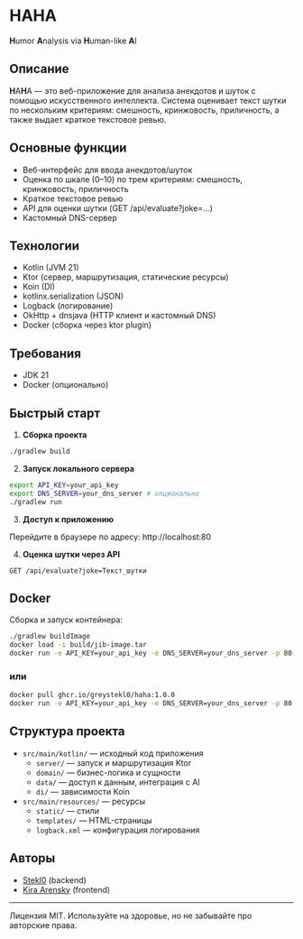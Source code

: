 # HAHA

**H**umor **A**nalysis via **H**uman-like **A**I

## Описание

**H**A**H**A — это веб-приложение для анализа анекдотов и шуток с помощью искусственного интеллекта. Система оценивает текст шутки по нескольким критериям: смешность, кринжовость, приличность, а также выдает краткое текстовое ревью.

## Основные функции
- Веб-интерфейс для ввода анекдотов/шуток
- Оценка по шкале (0–10) по трем критериям: смешность, кринжовость, приличность
- Краткое текстовое ревью
- API для оценки шутки (GET /api/evaluate?joke=...)
- Кастомный DNS-сервер

## Технологии
- Kotlin (JVM 21)
- Ktor (сервер, маршрутизация, статические ресурсы)
- Koin (DI)
- kotlinx.serialization (JSON)
- Logback (логирование)
- OkHttp + dnsjava (HTTP клиент и кастомный DNS)
- Docker (сборка через ktor plugin)

## Требования
- JDK 21
- Docker (опционально)

## Быстрый старт

1. **Сборка проекта**

```sh
./gradlew build
```

2. **Запуск локального сервера**

```sh
export API_KEY=your_api_key
export DNS_SERVER=your_dns_server # опционально
./gradlew run
```

3. **Доступ к приложению**

Перейдите в браузере по адресу: http://localhost:80

4. **Оценка шутки через API**

```
GET /api/evaluate?joke=Текст_шутки
```

## Docker

Сборка и запуск контейнера:

```sh
./gradlew buildImage
docker load -i build/jib-image.tar
docker run -e API_KEY=your_api_key -e DNS_SERVER=your_dns_server -p 80:80 haha-app # DNS_SERVER опционально
```
### или
```sh
docker pull ghcr.io/greystekl0/haha:1.0.0
docker run -e API_KEY=your_api_key -e DNS_SERVER=your_dns_server -p 80:80 haha-app # DNS_SERVER опционально
```

## Структура проекта
- `src/main/kotlin/` — исходный код приложения
  - `server/` — запуск и маршрутизация Ktor
  - `domain/` — бизнес-логика и сущности
  - `data/` — доступ к данным, интеграция с AI
  - `di/` — зависимости Koin
- `src/main/resources/` — ресурсы 
  - `static/` — стили
  - `templates/` — HTML-страницы
  - `logback.xml` — конфигурация логирования

## Авторы
- [Stekl0](https://github.com/stekl0) (backend)
- [Kira Arensky](https://github.com/KiraArensky) (frontend)

---

Лицензия MIT. Используйте на здоровье, но не забывайте про авторские права.